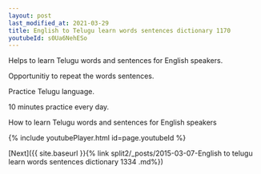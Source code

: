 ```yaml
---
layout: post
last_modified_at: 2021-03-29
title: English to Telugu learn words sentences dictionary 1170 
youtubeId: s0Ua6NehESo
---
```

 
 
Helps to learn Telugu words and sentences for English speakers.

Opportunitiy to repeat the words sentences. 

Practice Telugu language. 
 
10 minutes practice every day. 
 
How to learn Telugu words and sentences for English speakers 
 
{% include youtubePlayer.html id=page.youtubeId %}
 
 
[Next]({{ site.baseurl }}{% link  split2/_posts/2015-03-07-English to telugu learn words sentences dictionary 1334 .md%})
 
